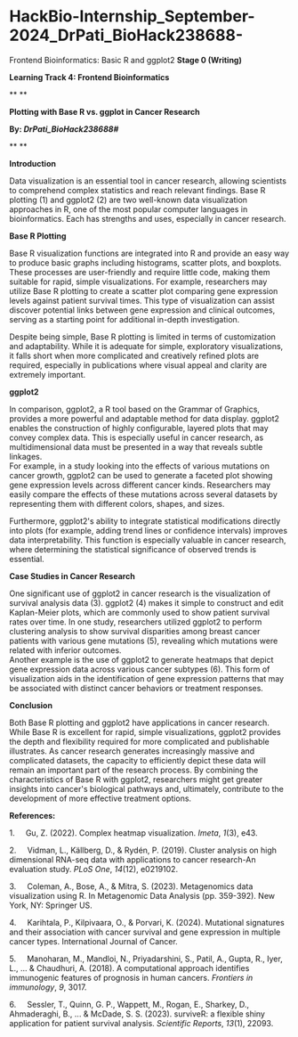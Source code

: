 # HackBio-Internship_September-2024_DrPati_BioHack238688-
Frontend Bioinformatics: Basic R and ggplot2
**Stage 0 (Writing)**

**Learning Track 4: Frontend Bioinformatics**

** **

**Plotting with Base R vs. ggplot in Cancer Research**

**By: _DrPati\_BioHack238688#_**

** **

**Introduction**

Data visualization is an essential tool in cancer research, allowing scientists to comprehend complex statistics and reach relevant findings. Base R plotting (1) and ggplot2 (2) are two well-known data visualization approaches in R, one of the most popular computer languages in bioinformatics. Each has strengths and uses, especially in cancer research.

**Base R Plotting**

Base R visualization functions are integrated into R and provide an easy way to produce basic graphs including histograms, scatter plots, and boxplots. These processes are user-friendly and require little code, making them suitable for rapid, simple visualizations. For example, researchers may utilize Base R plotting to create a scatter plot comparing gene expression levels against patient survival times. This type of visualization can assist discover potential links between gene expression and clinical outcomes, serving as a starting point for additional in-depth investigation.

Despite being simple, Base R plotting is limited in terms of customization and adaptability. While it is adequate for simple, exploratory visualizations, it falls short when more complicated and creatively refined plots are required, especially in publications where visual appeal and clarity are extremely important.

**ggplot2**

In comparison, ggplot2, a R tool based on the Grammar of Graphics, provides a more powerful and adaptable method for data display. ggplot2 enables the construction of highly configurable, layered plots that may convey complex data. This is especially useful in cancer research, as multidimensional data must be presented in a way that reveals subtle linkages.\
For example, in a study looking into the effects of various mutations on cancer growth, ggplot2 can be used to generate a faceted plot showing gene expression levels across different cancer kinds. Researchers may easily compare the effects of these mutations across several datasets by representing them with different colors, shapes, and sizes.

Furthermore, ggplot2's ability to integrate statistical modifications directly into plots (for example, adding trend lines or confidence intervals) improves data interpretability. This function is especially valuable in cancer research, where determining the statistical significance of observed trends is essential.

**Case Studies in Cancer Research**

One significant use of ggplot2 in cancer research is the visualization of survival analysis data (3). ggplot2 (4) makes it simple to construct and edit Kaplan-Meier plots, which are commonly used to show patient survival rates over time. In one study, researchers utilized ggplot2 to perform clustering analysis to show survival disparities among breast cancer patients with various gene mutations (5), revealing which mutations were related with inferior outcomes.\
Another example is the use of ggplot2 to generate heatmaps that depict gene expression data across various cancer subtypes (6). This form of visualization aids in the identification of gene expression patterns that may be associated with distinct cancer behaviors or treatment responses.

**Conclusion**

Both Base R plotting and ggplot2 have applications in cancer research. While Base R is excellent for rapid, simple visualizations, ggplot2 provides the depth and flexibility required for more complicated and publishable illustrates. As cancer research generates increasingly massive and complicated datasets, the capacity to efficiently depict these data will remain an important part of the research process. By combining the characteristics of Base R with ggplot2, researchers might get greater insights into cancer's biological pathways and, ultimately, contribute to the development of more effective treatment options.

**References:**

1.     Gu, Z. (2022). Complex heatmap visualization. _Imeta_, _1_(3), e43.

2.     Vidman, L., Källberg, D., & Rydén, P. (2019). Cluster analysis on high dimensional RNA-seq data with applications to cancer research-An evaluation study. _PLoS One_, _14_(12), e0219102.

3.     Coleman, A., Bose, A., & Mitra, S. (2023). Metagenomics data visualization using R. In Metagenomic Data Analysis (pp. 359-392). New York, NY: Springer US.

4.     Karihtala, P., Kilpivaara, O., & Porvari, K. (2024). Mutational signatures and their association with cancer survival and gene expression in multiple cancer types. International Journal of Cancer.

5.     Manoharan, M., Mandloi, N., Priyadarshini, S., Patil, A., Gupta, R., Iyer, L., ... & Chaudhuri, A. (2018). A computational approach identifies immunogenic features of prognosis in human cancers. _Frontiers in immunology_, _9_, 3017.

6.     Sessler, T., Quinn, G. P., Wappett, M., Rogan, E., Sharkey, D., Ahmaderaghi, B., ... & McDade, S. S. (2023). surviveR: a flexible shiny application for patient survival analysis. _Scientific Reports_, _13_(1), 22093.

